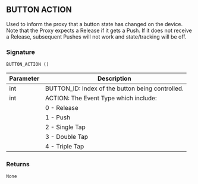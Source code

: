## BUTTON ACTION

Used to inform the proxy that a button state has changed on the device.  Note that the Proxy expects a Release if it gets a Push. If it does not receive a Release, subsequent Pushes will not work and state/tracking will be off. 

### Signature

`BUTTON_ACTION ()`



| Parameter | Description |
| --- | --- |
| int | BUTTON\_ID: Index of the button being controlled. |
| int | ACTION: The Event Type which include: |
| | 0 - Release |
| | 1 - Push |
| | 2 - Single Tap |
| | 3 - Double Tap |
| | 4 - Triple Tap |


### Returns

`None`